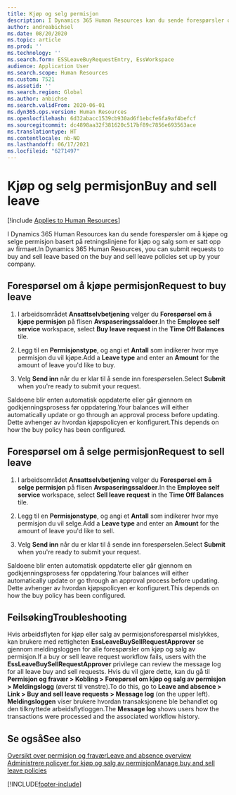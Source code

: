 ```yaml
---
title: Kjøp og selg permisjon
description: I Dynamics 365 Human Resources kan du sende forespørsler om å kjøpe og selge permisjon basert på retningslinjene for kjøp og salg som er satt opp av firmaet.
author: andreabichsel
ms.date: 08/20/2020
ms.topic: article
ms.prod: ''
ms.technology: ''
ms.search.form: ESSLeaveBuyRequestEntry, EssWorkspace
audience: Application User
ms.search.scope: Human Resources
ms.custom: 7521
ms.assetid: ''
ms.search.region: Global
ms.author: anbichse
ms.search.validFrom: 2020-06-01
ms.dyn365.ops.version: Human Resources
ms.openlocfilehash: 6d32abacc1539cb930ad6f1ebcfe6fa9af4befcf
ms.sourcegitcommit: dc4898aa32f381620c517bf89c7856e693563ace
ms.translationtype: HT
ms.contentlocale: nb-NO
ms.lasthandoff: 06/17/2021
ms.locfileid: "6271497"
---
```

# <a name="buy-and-sell-leave"></a><span data-ttu-id="b6177-103">Kjøp og selg permisjon</span><span class="sxs-lookup"><span data-stu-id="b6177-103">Buy and sell leave</span></span>

[!include [Applies to Human Resources](../includes/applies-to-hr.md)]

<span data-ttu-id="b6177-104">I Dynamics 365 Human Resources kan du sende forespørsler om å kjøpe og selge permisjon basert på retningslinjene for kjøp og salg som er satt opp av firmaet.</span><span class="sxs-lookup"><span data-stu-id="b6177-104">In Dynamics 365 Human Resources, you can submit requests to buy and sell leave based on the buy and sell leave policies set up by your company.</span></span>  

## <a name="request-to-buy-leave"></a><span data-ttu-id="b6177-105">Forespørsel om å kjøpe permisjon</span><span class="sxs-lookup"><span data-stu-id="b6177-105">Request to buy leave</span></span>

1. <span data-ttu-id="b6177-106">I arbeidsområdet **Ansattselvbetjening** velger du **Forespørsel om å kjøpe permisjon** på flisen **Avspaseringssaldoer**.</span><span class="sxs-lookup"><span data-stu-id="b6177-106">In the **Employee self service** workspace, select **Buy leave request** in the **Time Off Balances** tile.</span></span> 

2. <span data-ttu-id="b6177-107">Legg til en **Permisjonstype**, og angi et **Antall** som indikerer hvor mye permisjon du vil kjøpe.</span><span class="sxs-lookup"><span data-stu-id="b6177-107">Add a **Leave type** and enter an **Amount** for the amount of leave you'd like to buy.</span></span> 

3. <span data-ttu-id="b6177-108">Velg **Send inn** når du er klar til å sende inn forespørselen.</span><span class="sxs-lookup"><span data-stu-id="b6177-108">Select **Submit** when you're ready to submit your request.</span></span> 

<span data-ttu-id="b6177-109">Saldoene blir enten automatisk oppdaterte eller går gjennom en godkjenningsprosess før oppdatering.</span><span class="sxs-lookup"><span data-stu-id="b6177-109">Your balances will either automatically update or go through an approval process before updating.</span></span> <span data-ttu-id="b6177-110">Dette avhenger av hvordan kjøpspolicyen er konfigurert.</span><span class="sxs-lookup"><span data-stu-id="b6177-110">This depends on how the buy policy has been configured.</span></span>

## <a name="request-to-sell-leave"></a><span data-ttu-id="b6177-111">Forespørsel om å selge permisjon</span><span class="sxs-lookup"><span data-stu-id="b6177-111">Request to sell leave</span></span>

1. <span data-ttu-id="b6177-112">I arbeidsområdet **Ansattselvbetjening** velger du **Forespørsel om å selge permisjon** på flisen **Avspaseringssaldoer**.</span><span class="sxs-lookup"><span data-stu-id="b6177-112">In the **Employee self service** workspace, select **Sell leave request** in the **Time Off Balances** tile.</span></span> 

2. <span data-ttu-id="b6177-113">Legg til en **Permisjonstype**, og angi et **Antall** som indikerer hvor mye permisjon du vil selge.</span><span class="sxs-lookup"><span data-stu-id="b6177-113">Add a **Leave type** and enter an **Amount** for the amount of leave you'd like to sell.</span></span> 

3. <span data-ttu-id="b6177-114">Velg **Send inn** når du er klar til å sende inn forespørselen.</span><span class="sxs-lookup"><span data-stu-id="b6177-114">Select **Submit** when you're ready to submit your request.</span></span>

<span data-ttu-id="b6177-115">Saldoene blir enten automatisk oppdaterte eller går gjennom en godkjenningsprosess før oppdatering.</span><span class="sxs-lookup"><span data-stu-id="b6177-115">Your balances will either automatically update or go through an approval process before updating.</span></span> <span data-ttu-id="b6177-116">Dette avhenger av hvordan kjøpspolicyen er konfigurert.</span><span class="sxs-lookup"><span data-stu-id="b6177-116">This depends on how the buy policy has been configured.</span></span>


## <a name="troubleshooting"></a><span data-ttu-id="b6177-117">Feilsøking</span><span class="sxs-lookup"><span data-stu-id="b6177-117">Troubleshooting</span></span> 

<span data-ttu-id="b6177-118">Hvis arbeidsflyten for kjøp eller salg av permisjonsforespørsel mislykkes, kan brukere med rettigheten **EssLeaveBuySellRequestApprover** se gjennom meldingsloggen for alle forespørsler om kjøp og salg av permisjon.</span><span class="sxs-lookup"><span data-stu-id="b6177-118">If a buy or sell leave request workflow fails, users with the **EssLeaveBuySellRequestApprover** privilege can review the message log for all leave buy and sell requests.</span></span> <span data-ttu-id="b6177-119">Hvis du vil gjøre dette, kan du gå til **Permisjon og fravær > Kobling > Forepørsel om kjøp og salg av permisjon > Meldingslogg** (øverst til venstre).</span><span class="sxs-lookup"><span data-stu-id="b6177-119">To do this, go to **Leave and absence > Link > Buy and sell leave requests > Message log** (on the upper left).</span></span> <span data-ttu-id="b6177-120">**Meldingsloggen** viser brukere hvordan transaksjonene ble behandlet og den tilknyttede arbeidsflytloggen.</span><span class="sxs-lookup"><span data-stu-id="b6177-120">The **Message log** shows users how the transactions were processed and the associated workflow history.</span></span>


## <a name="see-also"></a><span data-ttu-id="b6177-121">Se også</span><span class="sxs-lookup"><span data-stu-id="b6177-121">See also</span></span>

[<span data-ttu-id="b6177-122">Oversikt over permisjon og fravær</span><span class="sxs-lookup"><span data-stu-id="b6177-122">Leave and absence overview</span></span>](hr-leave-and-absence-overview.md)</br>
[<span data-ttu-id="b6177-123">Administrere policyer for kjøp og salg av permisjon</span><span class="sxs-lookup"><span data-stu-id="b6177-123">Manage buy and sell leave policies</span></span>](hr-leave-and-absence-manage-buy-and-sell-leave-policies.md)


[!INCLUDE[footer-include](../includes/footer-banner.md)]
